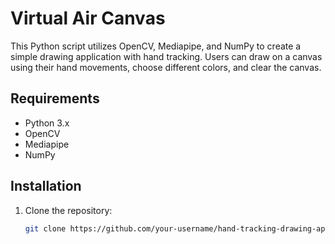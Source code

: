 # Virtual Air Canvas

This Python script utilizes OpenCV, Mediapipe, and NumPy to create a simple drawing application with hand tracking. Users can draw on a canvas using their hand movements, choose different colors, and clear the canvas.

## Requirements

- Python 3.x
- OpenCV
- Mediapipe
- NumPy

## Installation

1. Clone the repository:

   ```bash
   git clone https://github.com/your-username/hand-tracking-drawing-app.git
